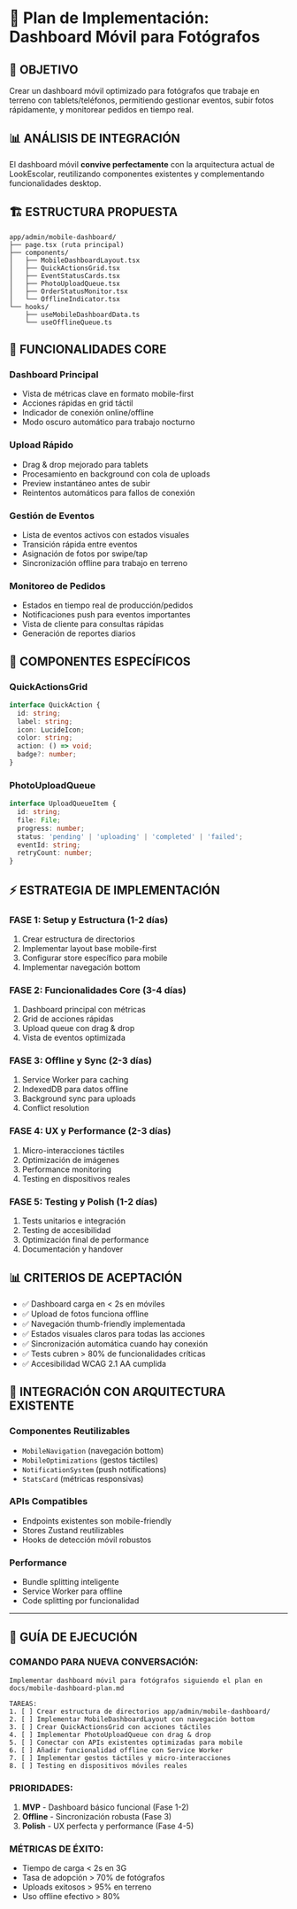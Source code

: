 # 📱 Plan de Implementación: Dashboard Móvil para Fotógrafos

## 🎯 **OBJETIVO**
Crear un dashboard móvil optimizado para fotógrafos que trabaje en terreno con tablets/teléfonos, permitiendo gestionar eventos, subir fotos rápidamente, y monitorear pedidos en tiempo real.

## 📊 **ANÁLISIS DE INTEGRACIÓN**
El dashboard móvil **convive perfectamente** con la arquitectura actual de LookEscolar, reutilizando componentes existentes y complementando funcionalidades desktop.

## 🏗️ **ESTRUCTURA PROPUESTA**

```
app/admin/mobile-dashboard/
├── page.tsx (ruta principal)
├── components/
│   ├── MobileDashboardLayout.tsx
│   ├── QuickActionsGrid.tsx
│   ├── EventStatusCards.tsx
│   ├── PhotoUploadQueue.tsx
│   ├── OrderStatusMonitor.tsx
│   └── OfflineIndicator.tsx
└── hooks/
    ├── useMobileDashboardData.ts
    └── useOfflineQueue.ts
```

## 📱 **FUNCIONALIDADES CORE**

### **Dashboard Principal**
- Vista de métricas clave en formato mobile-first
- Acciones rápidas en grid táctil
- Indicador de conexión online/offline
- Modo oscuro automático para trabajo nocturno

### **Upload Rápido**
- Drag & drop mejorado para tablets
- Procesamiento en background con cola de uploads
- Preview instantáneo antes de subir
- Reintentos automáticos para fallos de conexión

### **Gestión de Eventos**
- Lista de eventos activos con estados visuales
- Transición rápida entre eventos
- Asignación de fotos por swipe/tap
- Sincronización offline para trabajo en terreno

### **Monitoreo de Pedidos**
- Estados en tiempo real de producción/pedidos
- Notificaciones push para eventos importantes
- Vista de cliente para consultas rápidas
- Generación de reportes diarios

## 🔧 **COMPONENTES ESPECÍFICOS**

### **QuickActionsGrid**
```typescript
interface QuickAction {
  id: string;
  label: string;
  icon: LucideIcon;
  color: string;
  action: () => void;
  badge?: number;
}
```

### **PhotoUploadQueue**
```typescript
interface UploadQueueItem {
  id: string;
  file: File;
  progress: number;
  status: 'pending' | 'uploading' | 'completed' | 'failed';
  eventId: string;
  retryCount: number;
}
```

## ⚡ **ESTRATEGIA DE IMPLEMENTACIÓN**

### **FASE 1: Setup y Estructura (1-2 días)**
1. Crear estructura de directorios
2. Implementar layout base mobile-first
3. Configurar store específico para mobile
4. Implementar navegación bottom

### **FASE 2: Funcionalidades Core (3-4 días)**
1. Dashboard principal con métricas
2. Grid de acciones rápidas
3. Upload queue con drag & drop
4. Vista de eventos optimizada

### **FASE 3: Offline y Sync (2-3 días)**
1. Service Worker para caching
2. IndexedDB para datos offline
3. Background sync para uploads
4. Conflict resolution

### **FASE 4: UX y Performance (2-3 días)**
1. Micro-interacciones táctiles
2. Optimización de imágenes
3. Performance monitoring
4. Testing en dispositivos reales

### **FASE 5: Testing y Polish (1-2 días)**
1. Tests unitarios e integración
2. Testing de accesibilidad
3. Optimización final de performance
4. Documentación y handover

## 📊 **CRITERIOS DE ACEPTACIÓN**

- ✅ Dashboard carga en < 2s en móviles
- ✅ Upload de fotos funciona offline
- ✅ Navegación thumb-friendly implementada
- ✅ Estados visuales claros para todas las acciones
- ✅ Sincronización automática cuando hay conexión
- ✅ Tests cubren > 80% de funcionalidades críticas
- ✅ Accesibilidad WCAG 2.1 AA cumplida

## 🔗 **INTEGRACIÓN CON ARQUITECTURA EXISTENTE**

### **Componentes Reutilizables**
- `MobileNavigation` (navegación bottom)
- `MobileOptimizations` (gestos táctiles)
- `NotificationSystem` (push notifications)
- `StatsCard` (métricas responsivas)

### **APIs Compatibles**
- Endpoints existentes son mobile-friendly
- Stores Zustand reutilizables
- Hooks de detección móvil robustos

### **Performance**
- Bundle splitting inteligente
- Service Worker para offline
- Code splitting por funcionalidad

---

## 📝 **GUÍA DE EJECUCIÓN**

### **COMANDO PARA NUEVA CONVERSACIÓN:**
```
Implementar dashboard móvil para fotógrafos siguiendo el plan en docs/mobile-dashboard-plan.md

TAREAS:
1. [ ] Crear estructura de directorios app/admin/mobile-dashboard/
2. [ ] Implementar MobileDashboardLayout con navegación bottom
3. [ ] Crear QuickActionsGrid con acciones táctiles
4. [ ] Implementar PhotoUploadQueue con drag & drop
5. [ ] Conectar con APIs existentes optimizadas para mobile
6. [ ] Añadir funcionalidad offline con Service Worker
7. [ ] Implementar gestos táctiles y micro-interacciones
8. [ ] Testing en dispositivos móviles reales
```

### **PRIORIDADES:**
1. **MVP** - Dashboard básico funcional (Fase 1-2)
2. **Offline** - Sincronización robusta (Fase 3)
3. **Polish** - UX perfecta y performance (Fase 4-5)

### **MÉTRICAS DE ÉXITO:**
- Tiempo de carga < 2s en 3G
- Tasa de adopción > 70% de fotógrafos
- Uploads exitosos > 95% en terreno
- Uso offline efectivo > 80%

